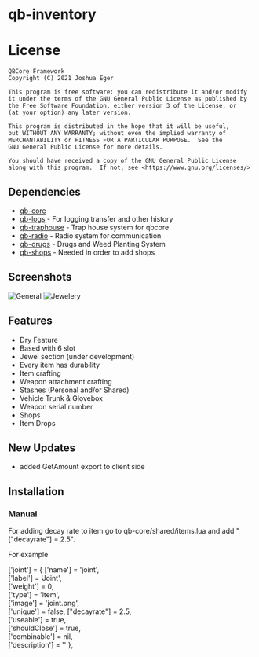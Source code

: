 # qb-inventory

# License

    QBCore Framework
    Copyright (C) 2021 Joshua Eger

    This program is free software: you can redistribute it and/or modify
    it under the terms of the GNU General Public License as published by
    the Free Software Foundation, either version 3 of the License, or
    (at your option) any later version.

    This program is distributed in the hope that it will be useful,
    but WITHOUT ANY WARRANTY; without even the implied warranty of
    MERCHANTABILITY or FITNESS FOR A PARTICULAR PURPOSE.  See the
    GNU General Public License for more details.

    You should have received a copy of the GNU General Public License
    along with this program.  If not, see <https://www.gnu.org/licenses/>

## Dependencies
- [qb-core](https://github.com/qbcore-framework/qb-core)
- [qb-logs](https://github.com/qbcore-framework/qb-logs) - For logging transfer and other history
- [qb-traphouse](https://github.com/qbcore-framework/qb-traphouse) - Trap house system for qbcore
- [qb-radio](https://github.com/qbcore-framework/qb-radio) - Radio system for communication
- [qb-drugs](https://github.com/qbcore-framework/qb-drugs) -  Drugs and Weed Planting System
- [qb-shops](https://github.com/qbcore-framework/qb-shops) - Needed in order to add shops

## Screenshots
![General](https://i.imgur.com/Vnl3EwA.png)
![Jewelery](https://i.imgur.com/1R5bGcc.png)

## Features
- Dry Feature
- Based with 6 slot
- Jewel section (under development)
- Every item has durability
- Item crafting
- Weapon attachment crafting
- Stashes (Personal and/or Shared)
- Vehicle Trunk & Glovebox
- Weapon serial number
- Shops
- Item Drops

## New Updates
- added GetAmount export to client side

## Installation
### Manual
For adding decay rate to item go to qb-core/shared/items.lua and add "["decayrate"] = 2.5".

For example

['joint'] = {
    ['name'] = 'joint', 			  	  		
    ['label'] = 'Joint', 					
    ['weight'] = 0, 		
    ['type'] = 'item', 		
    ['image'] = 'joint.png', 				
    ['unique'] = false,
    ["decayrate"] = 2.5,  	
    ['useable'] = true, 	
    ['shouldClose'] = true,    
    ['combinable'] = nil,   
    ['description'] = ''
},
